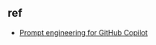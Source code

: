 

## ref
+ [Prompt engineering for GitHub Copilot](https://docs.github.com/en/copilot/using-github-copilot/prompt-engineering-for-github-copilot)